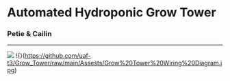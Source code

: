 # Automated Hydroponic Grow Tower
### Petie & Cailin
---
![](https://github.com/uaf-t3/Grow_Tower/raw/main/Assests/Untitled%20drawing.jpg)
!{}(https://github.com/uaf-t3/Grow_Tower/raw/main/Assests/Grow%20Tower%20Wiring%20Diagram.jpg)
